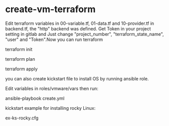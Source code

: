 # create-vm-terraform

Edit terraform variables in 00-variable.tf, 01-data.tf and 10-provider.tf
in backend.tf, the "http" backend was defined. Get Token in your project setting in gitlab and Just change "project_number", "terraform_state_name", "user" and "Token".Now you can run terraform

terraform init

terraform plan

terraform apply

you can also create kickstart file to install OS by running ansible role.

Edit variables in roles/vmware/vars then run:

ansible-playbook create.yml

kickstart example for installing rocky Linux:

ex-ks-rocky.cfg
